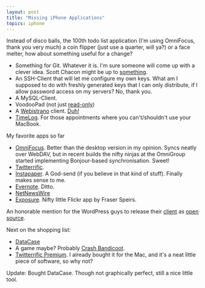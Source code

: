 ```yaml
---
layout: post
title: "Missing iPhone Applications"
topics: iphone
---
```

Instead of disco balls, the 100th todo list application (I'm using OmniFocus, thank you very much) a coin flipper (just use a quarter, will ya?) or a face melter, how about something useful for a change?

 * Something for Git. Whatever it is. I'm sure someone will come up with a clever idea. Scott Chacon might be up to [something](http://twitter.com/chacon/statuses/891457363).
 * An SSH-Client that will let me configure my own keys. What am I supposed to do with freshly generated keys that I can only distribute, if I allow password access on my servers? No, thank you.
 * A MySQL-Client.
 * VoodooPad (not just [read-only](http://gkaindl.com/software/voodoophone))
 * A [Webistrano](http://labs.peritor.com/webistrano) client. [Duh!](http://github.com/mattmatt/macistrano/tree/master)
 * [TimeLog](http://www.mediaatelier.com/TimeLog4/). For those appointments where you can't/shouldn't use your MacBook.

My favorite apps so far
 * [OmniFocus](http://phobos.apple.com/WebObjects/MZStore.woa/wa/viewSoftware?id=284885288&mt=8). Better than the desktop version in my opinion. Syncs neatly over WebDAV, but in recent builds the nifty ninjas at the OmniGroup started implementing Bonjour-based synchronisation. Sweet!
 * [Twitterrific](http://phobos.apple.com/WebObjects/MZStore.woa/wa/viewSoftware?id=284540316&mt=8).
 * [Instapaper](http://phobos.apple.com/WebObjects/MZStore.woa/wa/viewSoftware?id=284942713&mt=8). A God-send (if you believe in that kind of stuff). Finally makes sense to me.
 * [Evernote](http://phobos.apple.com/WebObjects/MZStore.woa/wa/viewSoftware?id=281796108&mt=8). Ditto.
 * [NetNewsWire](http://phobos.apple.com/WebObjects/MZStore.woa/wa/viewSoftware?id=284881860&mt=8)
 * [Exposure](http://phobos.apple.com/WebObjects/MZStore.woa/wa/viewSoftware?id=284919489&mt=8). Nifty little Flickr app by Fraser Speirs.

An honorable mention for the WordPress guys to release their [client](http://phobos.apple.com/WebObjects/MZStore.woa/wa/viewSoftware?id=285073074&mt=8) as [open source](http://iphone.wordpress.org/).

Next on the shopping list:
 * [DataCase](http://phobos.apple.com/WebObjects/MZStore.woa/wa/viewSoftware?id=287464320&mt=8)
 * A game maybe? Probably [Crash Bandicoot](http://phobos.apple.com/WebObjects/MZStore.woa/wa/viewSoftware?id=285005463&mt=8).
 * [Twitterrific Premium](http://phobos.apple.com/WebObjects/MZStore.woa/wa/viewSoftware?id=284542696&mt=8). I already bought it for the Mac, and it's a neat little piece of software, so why not?

Update: Bought DataCase. Though not graphically perfect, still a nice little tool.